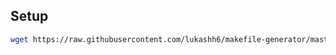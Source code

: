 Setup
-----
```bash
wget https://raw.githubusercontent.com/lukashh6/makefile-generator/master/setup.sh && bash setup.sh
```
